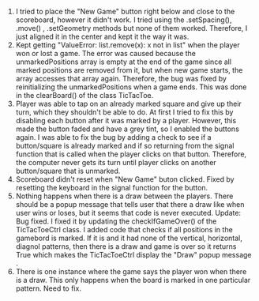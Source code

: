 1. I tried to place the "New Game" button right below and close to the scoreboard, however
it didn't work. I tried using the .setSpacing(), .move() , .setGeometry methods but none of them worked.
Therefore, I just aligned it in the center and kept it the way it was.
2. Kept getting "ValueError: list.remove(x): x not in list" when the player won or lost a game.
The error was caused because the unmarkedPositions array is empty at the end of the game 
since all marked positions are removed from it, but when new game starts, the array accesses that array again.
Therefore, the bug was fixed by reinitializing the unmarkedPositions when a game ends. This was done in the 
clearBoard() of the class TicTacToe.
3. Player was able to tap on an already marked square and give up their turn, which they shouldn't be able to do.
At first I tried to fix this by disabling each button after it was marked by a player. However, 
this made the button faded and have a grey tint, so I enabled the buttons again. I was able to fix the bug by 
adding a check to see if a button/square is already marked and if so returning from the signal function 
that is called when the player clicks on that button. Therefore, the computer never gets its turn until player clicks
on another button/square that is unmarked.
4. Scoreboard didn't reset when "New Game" buton clicked. Fixed by resetting the keyboard in the signal function for the
button.
5. Nothing happens when there is a draw between the players. There should be a popup message that tells user that there 
a draw like when user wins or loses, but it seems that code is never executed. Update: Bug fixed. I fixed it by
updating the checkIfGameOver() of the TicTacToeCtrl class. I added code that checks if all positions in the gamebord
is marked. If it is and it had none of the vertical, horizontal, diagnol patterns, then there is a draw and game is 
over so it returns True which makes the TicTacToeCtrl display the "Draw" popup message .
6. There is one instance where the game says the player won when there is a draw. This only happens when the board is 
marked in one particular pattern. Need to fix.
